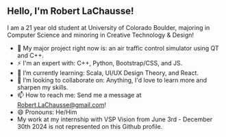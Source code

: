 ## Hello, I'm Robert LaChausse! 

I am a 21 year old student at University of Colorado Boulder, majoring in Computer Science and minoring in Creative Technology & Design!

- 🔭 My major project right now is: an air traffic control simulator using QT and C++.
- ⚡ I'm an expert with: C++, Python, Bootstrap/CSS, and JS.
- 🌱 I’m currently learning: Scala, UI/UX Design Theory, and React.
- 👯 I’m looking to collaborate on: Anything, I'd love to learn more and sharpen my skills.
- 📫 How to reach me: Send me a message at Robert.LaChausse@gmail.com!
- 😄 Pronouns: He/Him
- My work at my internship with VSP Vision from June 3rd - December 30th 2024 is not represented on this Github profile.
